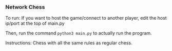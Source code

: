 ### Network Chess

To run: If you want to host the game/connect to another player, edit the host ip/port at the top of main.py

Then, run the command `python3 main.py` to actually run the program.

Instructions:
Chess with all the same rules as regular chess.
